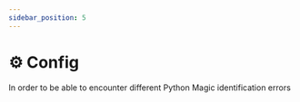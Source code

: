 ```yaml
---
sidebar_position: 5
---
```


# ⚙️ Config

In order to be able to encounter different Python Magic identification errors
